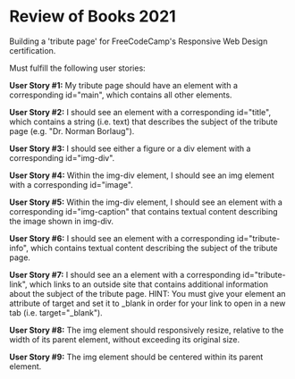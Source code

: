 # Review of Books 2021
Building a 'tribute page' for FreeCodeCamp's Responsive Web Design certification.

Must fulfill the following user stories:

<b>User Story #1:</b> My tribute page should have an element with a corresponding id="main", which contains all other elements.

<b>User Story #2:</b> I should see an element with a corresponding id="title", which contains a string (i.e. text) that describes the subject of the tribute page (e.g. "Dr. Norman Borlaug").

<b>User Story #3:</b> I should see either a figure or a div element with a corresponding id="img-div".

<b>User Story #4:</b> Within the img-div element, I should see an img element with a corresponding id="image".

<b>User Story #5:</b> Within the img-div element, I should see an element with a corresponding id="img-caption" that contains textual content describing the image shown in img-div.

<b>User Story #6:</b> I should see an element with a corresponding id="tribute-info", which contains textual content describing the subject of the tribute page.

<b>User Story #7:</b> I should see an a element with a corresponding id="tribute-link", which links to an outside site that contains additional information about the subject of the tribute page. HINT: You must give your element an attribute of target and set it to _blank in order for your link to open in a new tab (i.e. target="_blank").

<b>User Story #8:</b> The img element should responsively resize, relative to the width of its parent element, without exceeding its original size.

<b>User Story #9:</b> The img element should be centered within its parent element.
